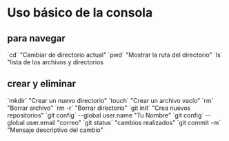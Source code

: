 # Uso básico de la consola 
## para navegar
´cd´ "Cambiar de directorio actual"
´pwd´ "Mostrar la ruta del directorio"
´ls´ "lista de los archivos y directorios 
## crear y eliminar
´mkdir´ "Crear un nuevo directorio"
´touch´ "Crear un archivo vacío"
´rm´ "Borrar archivo"
´rm -r´ "Borrar directorio"
´git init´ "Crea nuevos repositorios"
´git config´ --global user.name "Tu Nombre"
´git config´ --global user.email "correo"
´git status´ "cambios realizados" 
´git commit -m´ "Mensaje descriptivo del cambio"